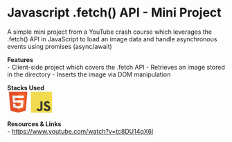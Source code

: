 <h1>Javascript .fetch() API - Mini Project</h1>

A simple mini project from a YouTube crash course which leverages the .fetch() API in JavaScript to load an image data and handle asynchronous events using promises (async/await)

<strong>Features</strong><br>
    -   Client-side project which covers the .fetch API
    -   Retrieves an image stored in the directory
    -   Inserts the image via DOM manipulation


<strong>Stacks Used</strong><br>
<a target="_blank" rel="noopener noreferrer" href="https://github.com/devicons/devicon/blob/master/icons/html5/html5-original.svg"><img src="https://github.com/devicons/devicon/raw/master/icons/html5/html5-original.svg" alt="html5" width="50" height="50" style="max-width:100%;"></a>
<a target="_blank" rel="noopener noreferrer" href="https://github.com/devicons/devicon/blob/master/icons/javascript/javascript-original.svg"><img src="https://github.com/devicons/devicon/raw/master/icons/javascript/javascript-original.svg" alt="JavaScript" width="50" height="50" style="max-width:100%;"></a>

<strong>Resources & Links</strong><br>
    -   https://www.youtube.com/watch?v=tc8DU14qX6I